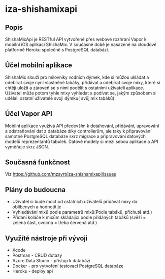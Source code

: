 # iza-shishamixapi

## Popis

ShishaMixApi je RESTful API vytvořené přes webové rozhraní Vapor k mobilní iOS aplikaci ShishaMix. V současné době je nasazené na cloudové platformě Heroku společně s PostgreSQL databází.

## Účel mobilní aplikace

ShishaMix slouží pro milovníky vodních dýmek, kde si můžou ukládat a odebírat svoje nyní vlastněné tabáky, přidávat a odebírat svoje mixy, které si chtějí uložit a zároveň se s nimi podělit s ostatními uživateli aplikace. Uživatel může potom tyhle mixy vyhledat a podívat se, jakým způsobem si udělali ostatní uživatelé svoji dýmku( svůj mix tabáků).

    
## Účel Vapor API

Mobilní aplikace využívá API především k dotahování, přidávání, upravování a odstraňování dat z databáze díky controllerům, ale taky k připravování samotné PostgreSQL databáze skrz migrace a připravování datových modelů reprezentantů tabulek. Datové modely si mezi sebou aplikace a API vyměňuje skrz JSON.

## Současná funkčnost

Viz https://github.com/mzavrt/iza-shishamixapi/issues

## Plány do budoucna

- Uživatel si bude moct od ostatních uživatelů přidávat mixy do oblíbenych a hodnotit je 
- Vyhledávání mixů podle parametrů mixů(Podle tabáků, příchutě atd.)
- Přidání koláče k mixům skládající podle přidáných tabáků (svěží = zelená část, ovocná = třeba červená atd.)

## Využíté nástroje při vývoji

- Xcode
- Postman - CRUD dotazy
- Azure Data Studio - přístup k databázi
- Docker - pro vytvoření testovací PostgreSQL databáze
- Heroku - deploy api
